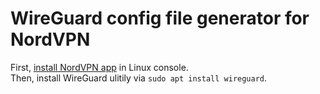 # WireGuard config file generator for NordVPN
First, <a href="https://support.nordvpn.com/Connectivity/Linux/1325531132/Installing-and-using-NordVPN-on-Debian-Ubuntu-Raspberry-Pi-Elementary-OS-and-Linux-Mint.htm">install NordVPN app</a> in Linux console.  
Then, install WireGuard ulitily via ```sudo apt install wireguard```.

